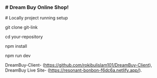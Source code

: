 <h3># Dream Buy Online Shop!</h3>

<p># Locally project running setup</p>

git clone git-link

cd your-repository

npm install

npm run dev

DreamBuy-Client- (https://github.com/rokibulislam101/DreamBuy-Client),
DreamBuy Live Site- (https://resonant-bonbon-f6dc6a.netlify.app/).
